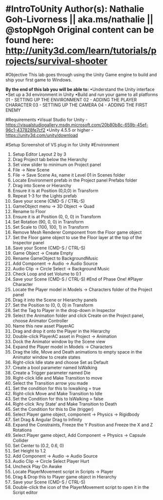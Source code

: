 #IntroToUnity
Author(s): Nathalie Goh-Livorness || aka.ms/nathalie || @stopNgoh
Original content can be found here: http://unity3d.com/learn/tutorials/projects/survival-shooter
============
#Objective
This lab goes through using the Unity Game engine to build and ship your first game to Windows.

**By the end of this lab you will be able to:**
•Understand the Unity interface
•Set up a 3d environment in Unity
•Build and run your game to all platforms
01 - SETTING UP THE ENVIRONMENT 
02 - ADDING THE PLAYER CHARACTER 
03 - SETTING UP THE CAMERA 
04 - ADDING THE FIRST ENEMY

#Requirements
•Visual Studio for Unity - https://visualstudiogallery.msdn.microsoft.com/20b80b8c-659b-45ef-96c1-437828fe7cf2
•Unity 4.5.5 or higher - https://unity3d.com/unity/download

#Setup
Screenshot of VS plug in for Unity
#Environment
1.	Setup Editor Layout 2 by 3
2.	Drag Project tab below the Hierarchy
3.	Set view slider to minimum on Project panel
4.	File -> New Scene
5.	File -> Save Scene As, name it Level 01 in Scenes folder
6.	Locate Environment prefab in the Project panel Prefabs folder
7.	Drag into Scene or Hierarchy
8.	Ensure it is at Position (0,0,0) in Transform
9.	Repeat 1-3 for the Lights prefab
10.	Save your scene (CMD-S / CTRL-S)
11.	GameObject menu -> 3D Object -> Quad
12.	Rename to Floor
13.	Ensure it is at Position (0, 0, 0) in Transform
14.	Set Rotation (90, 0, 0) in Transform
15.	Set Scale to (100, 100, 1) in Transform
16.	Remove Mesh Renderer Component from the Floor game object
17.	Set the Floor game object to use the Floor layer at the top of the Inspector panel
18.	Save your Scene (CMD-S / CTRL-S)
19.	Game Object -> Create Empty
20.	Rename GameObject to BackgroundMusic
21.	Add Component -> Audio -> Audio Source
22.	Audio Clip -> Circle Select -> Background Music
23.	Check Loop and set Volume to 0.1
24.	Save your Scene (CMD-S / CTRL-S)
#End of Phase One!
#Player Character
1.	Locate the Player model in Models -> Characters folder of the Project panel
2.	Drag it into the Scene or Hierarchy panels
3.	Set the Position to (0, 0, 0) in Transform
4.	Set the Tag to Player in the drop-down in Inspector
5.	Select the Animation folder and click Create on the Project panel, choose Animator Controller
6.	Name this new asset PlayerAC
7.	Drag and drop it onto the Player in the Hierarchy
8.	Double-click PlayerAC asset in Project -> Animation
9.	Dock the Animator window by the Scene view
10.	Expand the Player model in Models -> Characters
11.	Drag the Idle, Move and Death animations to empty space in the Animator window to create states
12.	Right-click Idle state and choose Set as Default
13.	Create a bool parameter named IsWalking
14.	Create a Trigger parameter named Die
15.	Right-click Idle and Make Transition to move
16.	Select the Transition arrow you made
17.	Set the condition for this to Iswalking = true
18.	Right-click Move and Make Transition to Idle
19.	Set the Condition for this to IsWalking = false
20.	Right-click ‘Any State’ and Make Transition to Death
21.	Set the Condition for this to Die (trigger)
22.	Select Player game object, component -> Physics -> Rigidbody
23.	Set Drag & Angular Drag to Infinity
24.	Expand the Constraints, Freeze the Y Position and Freeze the X and Z Rotations
25.	Select Player game object, Add Component -> Physics -> Capsule Collider
26.	Set Center to (0.2, 0.6, 0)
27.	Set Height to 1.2
28.	Add Component -> Audio -> Audio Source
29.	Audio Clip -> Circle Select Player Hurt
30.	Uncheck Play On Awake
31.	Locate PlayerMovement script in Scripts -> Player
32.	Drag & Drop this to Player game object in Hierarchy
33.	Save your Scene (CMD-S / CTRL-S)
34.	Double-click the icon of the PlayerMovement script to open it in the Script editor

